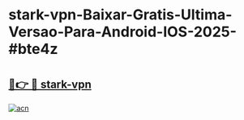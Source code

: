 # stark-vpn-Baixar-Gratis-Ultima-Versao-Para-Android-IOS-2025-#bte4z

# <h2><a href="https://ainizakaria.my?title=stark-vpn&ref=24M">🔗👉 🔴 stark-vpn</a></h2>

[![acn](https://github.com/user-attachments/assets/0f9c940e-d8b0-45ae-aac7-cd30a18b3e1c)](https://ainizakaria.my?title=stark-vpn&ref=24M)

